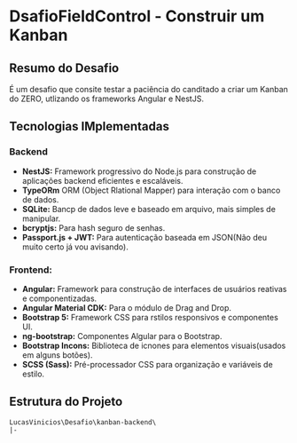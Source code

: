 # DsafioFieldControl - Construir um Kanban

## Resumo do Desafio
É um desafio que consite testar a paciência do canditado a criar um Kanban do ZERO, utlizando os frameworks Angular e NestJS.

## Tecnologias IMplementadas
### Backend
- **NestJS:** Framework progressivo do Node.js para construção de aplicações backend eficientes e escaláveis.
- **TypeORm** ORM (Object Rlational Mapper) para interação com o banco de dados.
- **SQLite:** Bancp de dados leve e baseado em arquivo, mais simples de manipular.
- **bcryptjs:** Para hash seguro de senhas.
- **Passport.js + JWT:** Para autenticação baseada em JSON(Não deu muito certo já vou avisando).

### **Frontend:**
- **Angular:** Framework para construção de interfaces de usuários reativas e componentizadas.
- **Angular Material CDK:** Para o módulo de Drag and Drop.
- **Bootstrap 5:** Framework CSS para rstilos responsivos e componentes UI.
- **ng-bootstrap:** Componentes Algular para o Bootstrap.
- **Bootstrap Incons:** Biblioteca de icnones para elementos visuais(usados em alguns botões).
- **SCSS (Sass):** Pré-processador CSS para organização e variáveis de estilo.

## Estrutura do Projeto

```
LucasVinicios\Desafio\kanban-backend\
|-
```
